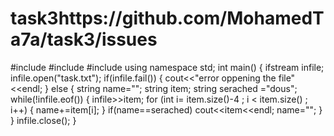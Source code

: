 # task3https://github.com/MohamedTa7a/task3/issues
#include <iostream>
#include <fstream>
#include <string>
using namespace std;
int main()
{
    ifstream infile;
    infile.open("task.txt");
    if(infile.fail())
    {
        cout<<"error oppening the file"<<endl;
    }
    else
    {
        string name="";
        string item;
        string serached ="dous";
        while(!infile.eof())
        {
            infile>>item;
            for (int i= item.size()-4 ; i < item.size() ; i++)
            {
                name+=item[i];
            }
            if(name==serached)
                cout<<item<<endl;
            name="";
        }
}
infile.close();
}







